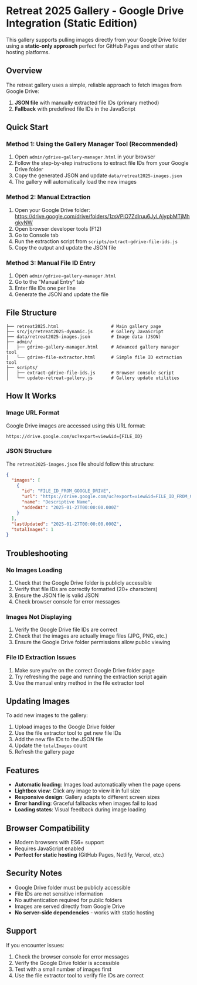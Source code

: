 # Retreat 2025 Gallery - Google Drive Integration (Static Edition)

This gallery supports pulling images directly from your Google Drive folder using a **static-only approach** perfect for GitHub Pages and other static hosting platforms.

## Overview

The retreat gallery uses a simple, reliable approach to fetch images from Google Drive:

1. **JSON file** with manually extracted file IDs (primary method)
2. **Fallback** with predefined file IDs in the JavaScript

## Quick Start

### Method 1: Using the Gallery Manager Tool (Recommended)

1. Open `admin/gdrive-gallery-manager.html` in your browser
2. Follow the step-by-step instructions to extract file IDs from your Google Drive folder
3. Copy the generated JSON and update `data/retreat2025-images.json`
4. The gallery will automatically load the new images

### Method 2: Manual Extraction

1. Open your Google Drive folder: https://drive.google.com/drive/folders/1zsVPlO7Zdlruu6JyLAjypbMTjMhgkyNW
2. Open browser developer tools (F12)
3. Go to Console tab
4. Run the extraction script from `scripts/extract-gdrive-file-ids.js`
5. Copy the output and update the JSON file

### Method 3: Manual File ID Entry

1. Open `admin/gdrive-gallery-manager.html`
2. Go to the "Manual Entry" tab
3. Enter file IDs one per line
4. Generate the JSON and update the file

## File Structure

```
├── retreat2025.html                    # Main gallery page
├── src/js/retreat2025-dynamic.js       # Gallery JavaScript
├── data/retreat2025-images.json        # Image data (JSON)
├── admin/
│   ├── gdrive-gallery-manager.html     # Advanced gallery manager tool
│   └── gdrive-file-extractor.html      # Simple file ID extraction tool
├── scripts/
│   ├── extract-gdrive-file-ids.js      # Browser console script
│   └── update-retreat-gallery.js       # Gallery update utilities
```

## How It Works

### Image URL Format

Google Drive images are accessed using this URL format:
```
https://drive.google.com/uc?export=view&id={FILE_ID}
```

### JSON Structure

The `retreat2025-images.json` file should follow this structure:

```json
{
  "images": [
    {
      "id": "FILE_ID_FROM_GOOGLE_DRIVE",
      "url": "https://drive.google.com/uc?export=view&id=FILE_ID_FROM_GOOGLE_DRIVE",
      "name": "Descriptive Name",
      "addedAt": "2025-01-27T00:00:00.000Z"
    }
  ],
  "lastUpdated": "2025-01-27T00:00:00.000Z",
  "totalImages": 1
}
```

## Troubleshooting

### No Images Loading

1. Check that the Google Drive folder is publicly accessible
2. Verify that file IDs are correctly formatted (20+ characters)
3. Ensure the JSON file is valid JSON
4. Check browser console for error messages

### Images Not Displaying

1. Verify the Google Drive file IDs are correct
2. Check that the images are actually image files (JPG, PNG, etc.)
3. Ensure the Google Drive folder permissions allow public viewing

### File ID Extraction Issues

1. Make sure you're on the correct Google Drive folder page
2. Try refreshing the page and running the extraction script again
3. Use the manual entry method in the file extractor tool

## Updating Images

To add new images to the gallery:

1. Upload images to the Google Drive folder
2. Use the file extractor tool to get new file IDs
3. Add the new file IDs to the JSON file
4. Update the `totalImages` count
5. Refresh the gallery page

## Features

- **Automatic loading**: Images load automatically when the page opens
- **Lightbox view**: Click any image to view it in full size
- **Responsive design**: Gallery adapts to different screen sizes
- **Error handling**: Graceful fallbacks when images fail to load
- **Loading states**: Visual feedback during image loading

## Browser Compatibility

- Modern browsers with ES6+ support
- Requires JavaScript enabled
- **Perfect for static hosting** (GitHub Pages, Netlify, Vercel, etc.)

## Security Notes

- Google Drive folder must be publicly accessible
- File IDs are not sensitive information
- No authentication required for public folders
- Images are served directly from Google Drive
- **No server-side dependencies** - works with static hosting

## Support

If you encounter issues:

1. Check the browser console for error messages
2. Verify the Google Drive folder is accessible
3. Test with a small number of images first
4. Use the file extractor tool to verify file IDs are correct